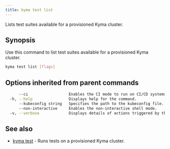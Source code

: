 ```yaml
---
title: kyma test list
---
```


Lists test suites available for a provisioned Kyma cluster.

## Synopsis

Use this command to list test suites available for a provisioned Kyma cluster.

```bash
kyma test list [flags]
```

## Options inherited from parent commands

```bash
      --ci                  Enables the CI mode to run on CI/CD systems. It avoids any user interaction (e.g. no dialog prompts) and ensures that logs are formatted properly in log files (e.g. no spinners for CLI steps).
  -h, --help                Displays help for the command.
      --kubeconfig string   Specifies the path to the kubeconfig file. By default, Kyma CLI uses the KUBECONFIG environment variable or "/$HOME/.kube/config" if the variable is not set.
      --non-interactive     Enables the non-interactive shell mode.
  -v, --verbose             Displays details of actions triggered by the command.
```

## See also

* [kyma test](#kyma-test-kyma-test)	 - Runs tests on a provisioned Kyma cluster.


